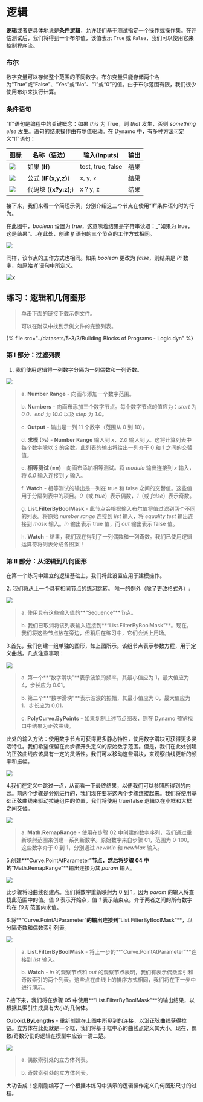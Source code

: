 # 逻辑

**逻辑**或者更具体地说是**条件逻辑**，允许我们基于测试指定一个操作或操作集。在评估测试后，我们将得到一个布尔值，该值表示 `True` 或 `False`，我们可以使用它来控制程序流。

### 布尔

数字变量可以存储整个范围的不同数字。布尔变量只能存储两个名为“True”或“False”、“Yes”或“No”、“1”或“0”的值。由于布尔范围有限，我们很少使用布尔来执行计算。

### 条件语句

“If”语句是编程中的关键概念：如果 _this_ 为 True，则 _that_ 发生，否则 _something else_ 发生。语句的结果操作由布尔值驱动。在 Dynamo 中，有多种方法可定义“If”语句：

| 图标 | 名称（语法） | 输入(Inputs) | 输出 |
| ----------------------------------------------- | ------------------------- | ----------------- | ------- |
| ![](<../images/5-3/3/If.jpg>) | 如果 (**If**) | test, true, false | 结果 |
| ![](../images/5-3/3/Formula.jpg) | 公式 (**IF(x,y,z)**) | x, y, z | 结果 |
| ![](<../images/5-3/3/Code Block.jpg>) | 代码块 (**(x?y:z);**) | x ? y, z | 结果 |

接下来，我们来看一个简短示例，分别介绍这三个节点在使用“If”条件语句时的行为。

在此图中，_boolean_ 设置为 _true_，这意味着结果是字符串读取：_“如果为 true，这是结果”。_在此处，创建 _If_ 语句的三个节点的工作方式相同。

![](<../images/5-3/3/logic - conditional statements 01 false.jpg>)

同样，该节点的工作方式也相同。如果 _boolean_ 更改为 _false_，则结果是 _Pi_ 数字，如原始 _If_ 语句中所定义。

![x](<../images/5-3/3/logic - conditional statements 02 true.jpg>)

## 练习：逻辑和几何图形

> 单击下面的链接下载示例文件。
>
> 可以在附录中找到示例文件的完整列表。

{% file src="../datasets/5-3/3/Building Blocks of Programs - Logic.dyn" %}

### 第 I 部分：过滤列表

1. 我们使用逻辑将一列数字分隔为一列偶数和一列奇数。

![](<../images/5-3/3/logic - exercise part I-01.jpg>)

> a. **Number Range** - 向画布添加一个数字范围。
>
> b. **Numbers** - 向画布添加三个数字节点。每个数字节点的值应为：_start_ 为 _0.0_、_end_ 为 _10.0_ 以及 _step_ 为 _1.0_。
>
> c. **Output** - 输出是一列 11 个数字（范围从 0 到 10）。
>
> d. **求模 (%)** - **Number Range** 输入到 _x_，_2.0_ 输入到 _y_。这将计算列表中每个数字除以 2 的余数。此列表的输出将给出一列介于 0 和 1 之间的交替值。
>
> e. **相等测试 (==)** - 向画布添加相等测试。将 _modulo_ 输出连接到 _x_ 输入，将 _0.0_ 输入连接到 _y_ 输入。
>
> f. **Watch** - 相等测试的输出是一列在 true 和 false 之间的交替值。这些值用于分隔列表中的项目。_0_（或 _true_）表示偶数，_1_（或 _false_）表示奇数。
>
> g. **List.FilterByBoolMask** - 此节点会根据输入布尔值将值过滤到两个不同的列表。将原始 _number range_ 连接到 _list_ 输入，将 _equality test_ 输出连接到 _mask_ 输入。_in_ 输出表示 true 值，而 _out_ 输出表示 false 值。
>
> h. **Watch** - 结果，我们现在得到了一列偶数和一列奇数。我们已使用逻辑运算符将列表分成各图案！

### 第 II 部分：从逻辑到几何图形

在第一个练习中建立的逻辑基础上，我们将此设置应用于建模操作。

2\. 我们将从上一个具有相同节点的练习跳转。 唯一的例外（除了更改格式外）:

![](<../images/5-3/3/logic - exercise part II-01.jpg>)

> a. 使用具有这些输入值的**“Sequence”**节点。
>
> b. 我们已取消将该列表输入连接到**“List.FilterByBoolMask”**。现在，我们将这些节点放在旁边，但稍后在练习中，它们会派上用场。

3\.首先，我们创建一组单独的图形，如上图所示。该组节点表示参数方程，用于定义曲线。几点注意事项：

![](<../images/5-3/3/logic - exercise part II-02.jpg>)

> a. 第一个**“数字滑块”**表示波浪的频率，其最小值应为 1，最大值应为 4，步长应为 0.01。
>
> b. 第二个**“数字滑块”**表示波浪的振幅，其最小值应为 0，最大值应为 1，步长应为 0.01。
>
> c. **PolyCurve.ByPoints** - 如果复制上述节点图表，则在 Dynamo 预览视口中结果为正弦曲线。

此处的输入方法：使用数字节点可获得更多静态特性，使用数字滑块可获得更多灵活特性。我们希望保留在此步骤开头定义的原始数字范围。但是，我们在此处创建的正弦曲线应该具有一定的灵活性。我们可以移动这些滑块，来观察曲线更新的频率和振幅。

![](<../images/5-3/3/logic - exercise part II-03.gif>)

4\.我们在定义中跳过一点，从而看一下最终结果，以便我们可以参照所得到的内容。前两个步骤是分别进行的，我们现在要将这两个步骤连接起来。我们将使用基础正弦曲线来驱动拉链组件的位置，我们将使用 true/false 逻辑以在小框和大框之间交替。

![](<../images/5-3/3/logic - exercise part II-04.jpg>)

> a. **Math.RemapRange** - 使用在步骤 02 中创建的数字序列，我们通过重新映射范围来创建一系列新数字。原始数字来自步骤 01，范围为 0-100。这些数字介于 0 到 1，分别通过 _newMin_ 和 _newMax_ 输入。

5\.创建**“Curve.PointAtParameter”**节点，然后将步骤 04 中的**“Math.RemapRange”**输出连接为其 _param_ 输入。

![](<../images/5-3/3/logic - exercise part II-05.jpg>)

此步骤将沿曲线创建点。我们将数字重新映射为 0 到 1，因为 _param_ 的输入将查找此范围中的值。值 _0_ 表示开始点，值 _1_ 表示结束点。介于两者之间的所有数字均在 _\[0,1]_ 范围内求值。

6\.将**“Curve.PointAtParameter”**的输出连接到**“List.FilterByBoolMask”**，以分隔奇数和偶数索引列表。

![](<../images/5-3/3/logic - exercise part II-06.jpg>)

> a. **List.FilterByBoolMask** - 将上一步的**“Curve.PointAtParameter”**连接到 _list_ 输入。
>
> b. **Watch** - _in_ 的观察节点和 _out_ 的观察节点表明，我们有表示偶数索引和奇数索引的两个列表。这些点在曲线上的排序方式相同，我们将在下一步中进行演示。

7\.接下来，我们将在步骤 05 中使用**“List.FilterByBoolMask”**的输出结果，以根据其索引生成具有大小的几何体。

**Cuboid.ByLengths** - 重新创建在上图中所见到的连接，以沿正弦曲线获得拉链。立方体在此处就是一个框，我们将基于框中心的曲线点定义其大小。现在，偶数/奇数分割的逻辑在模型中应该一清二楚。

![](<../images/5-3/3/logic - exercise part II-07.jpg>)

> a. 偶数索引处的立方体列表。
>
> b. 奇数索引处的立方体列表。

大功告成！您刚刚编写了一个根据本练习中演示的逻辑操作定义几何图形尺寸的过程。
